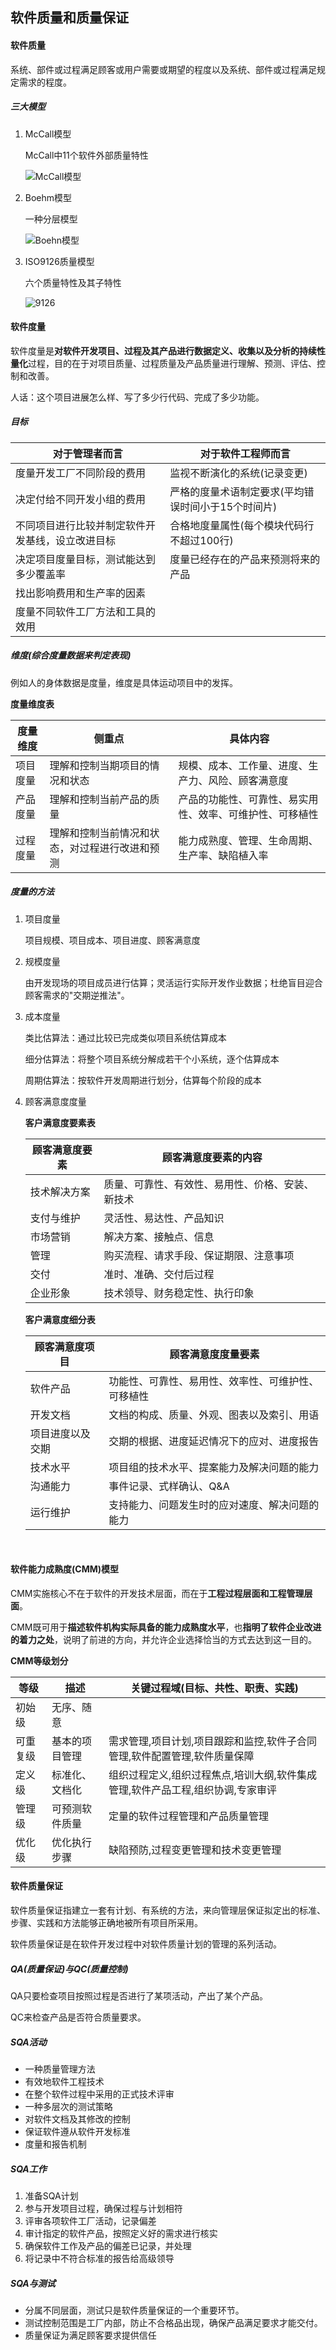## 软件质量和质量保证

#### 软件质量

系统、部件或过程满足顾客或用户需要或期望的程度以及系统、部件或过程满足规定需求的程度。

##### 三大模型

1. McCall模型

   McCall中11个软件外部质量特性

   ![McCall模型](images/McCallModel.gif)

2. Boehm模型

   一种分层模型

   ![Boehn模型](images/BoehmModel.jpeg)

3. ISO9126质量模型

   六个质量特性及其子特性

   ![9126](images/ISO9126Model.jpeg)

#### 软件度量

软件度量是**对软件开发项目、过程及其产品进行数据定义、收集以及分析的持续性量化**过程，目的在于对项目质量、过程质量及产品质量进行理解、预测、评估、控制和改善。

人话：这个项目进展怎么样、写了多少行代码、完成了多少功能。

##### 目标

| 对于管理者而言                  | 对于软件工程师而言                   |
| ------------------------ | --------------------------- |
| 度量开发工厂不同阶段的费用            | 监视不断演化的系统(记录变更)             |
| 决定付给不同开发小组的费用            | 严格的度量术语制定要求(平均错误时间小于15个时间片) |
| 不同项目进行比较并制定软件开发基线，设立改进目标 | 合格地度量属性(每个模块代码行不超过100行)     |
| 决定项目度量目标，测试能达到多少覆盖率      | 度量已经存在的产品来预测将来的产品           |
| 找出影响费用和生产率的因素            |                             |
| 度量不同软件工厂方法和工具的效用         |                             |

##### 维度(综合度量数据来判定表现)

例如人的身体数据是度量，维度是具体运动项目中的发挥。

**度量维度表**

| 度量维度 | 侧重点                     | 具体内容                         |
| ---- | ----------------------- | ---------------------------- |
| 项目度量 | 理解和控制当期项目的情况和状态         | 规模、成本、工作量、进度、生产力、风险、顾客满意度    |
| 产品度量 | 理解和控制当前产品的质量            | 产品的功能性、可靠性、易实用性、效率、可维护性、可移植性 |
| 过程度量 | 理解和控制当前情况和状态，对过程进行改进和预测 | 能力成熟度、管理、生命周期、生产率、缺陷植入率      |

##### 度量的方法

1. 项目度量

   项目规模、项目成本、项目进度、顾客满意度

2. 规模度量

   由开发现场的项目成员进行估算；灵活运行实际开发作业数据；杜绝盲目迎合顾客需求的"交期逆推法"。

3. 成本度量

   类比估算法：通过比较已完成类似项目系统估算成本

   细分估算法：将整个项目系统分解成若干个小系统，逐个估算成本

   周期估算法：按软件开发周期进行划分，估算每个阶段的成本

4. 顾客满意度度量

   **客户满意度要素表**

   | 顾客满意度要素 | 顾客满意度要素的内容               |
   | ------- | ------------------------ |
   | 技术解决方案  | 质量、可靠性、有效性、易用性、价格、安装、新技术 |
   | 支付与维护   | 灵活性、易达性、产品知识             |
   | 市场营销    | 解决方案、接触点、信息              |
   | 管理      | 购买流程、请求手段、保证期限、注意事项      |
   | 交付      | 准时、准确、交付后过程              |
   | 企业形象    | 技术领导、财务稳定性、执行印象          |

   **客户满意度细分表**

   | 顾客满意度项目  | 顾客满意度度量要素                 |
   | -------- | ------------------------- |
   | 软件产品     | 功能性、可靠性、易用性、效率性、可维护性、可移植性 |
   | 开发文档     | 文档的构成、质量、外观、图表以及索引、用语     |
   | 项目进度以及交期 | 交期的根据、进度延迟情况下的应对、进度报告     |
   | 技术水平     | 项目组的技术水平、提案能力及解决问题的能力     |
   | 沟通能力     | 事件记录、式样确认、Q&A             |
   | 运行维护     | 支持能力、问题发生时的应对速度、解决问题的能力   |

   ​

#### 软件能力成熟度(CMM)模型

CMM实施核心不在于软件的开发技术层面，而在于**工程过程层面和工程管理层面**。

CMM既可用于**描述软件机构实际具备的能力成熟度水平**，也**指明了软件企业改进的着力之处**，说明了前进的方向，并允许企业选择恰当的方式去达到这一目的。

**CMM等级划分**

| 等级   | 描述      | 关键过程域(目标、共性、职责、实践)                       |
| ---- | ------- | ---------------------------------------- |
| 初始级  | 无序、随意   |                                          |
| 可重复级 | 基本的项目管理 | 需求管理,项目计划,项目跟踪和监控,软件子合同管理,软件配置管理,软件质量保障  |
| 定义级  | 标准化、文档化 | 组织过程定义,组织过程焦点,培训大纲,软件集成管理,软件产品工程,组织协调,专家审评 |
| 管理级  | 可预测软件质量 | 定量的软件过程管理和产品质量管理                         |
| 优化级  | 优化执行步骤  | 缺陷预防,过程变更管理和技术变更管理                       |

#### 软件质量保证

软件质量保证指建立一套有计划、有系统的方法，来向管理层保证拟定出的标准、步骤、实践和方法能够正确地被所有项目所采用。

软件质量保证是在软件开发过程中对软件质量计划的管理的系列活动。

#####  QA(质量保证)与QC(质量控制)

QA只要检查项目按照过程是否进行了某项活动，产出了某个产品。

QC来检查产品是否符合质量要求。

##### SQA活动

- 一种质量管理方法
- 有效地软件工程技术
- 在整个软件过程中采用的正式技术评审
- 一种多层次的测试策略
- 对软件文档及其修改的控制
- 保证软件遵从软件开发标准
- 度量和报告机制

##### SQA工作

1. 准备SQA计划
2. 参与开发项目过程，确保过程与计划相符
3. 评审各项软件工厂活动，记录偏差
4. 审计指定的软件产品，按照定义好的需求进行核实
5. 确保软件工作及产品的偏差已记录，并处理
6. 将记录中不符合标准的报告给高级领导

##### SQA与测试

- 分属不同层面，测试只是软件质量保证的一个重要环节。
- 测试控制范围是工厂内部，防止不合格品出现，确保产品满足要求才能交付。
- 质量保证为满足顾客要求提供信任